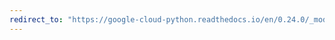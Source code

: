 ```yaml
---
redirect_to: "https://google-cloud-python.readthedocs.io/en/0.24.0/_modules/google/cloud/language/api_responses.html"
---
```

